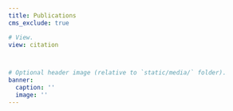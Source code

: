 ```yaml
---
title: Publications
cms_exclude: true

# View.
view: citation



# Optional header image (relative to `static/media/` folder).
banner:
  caption: ''
  image: ''
---
```

